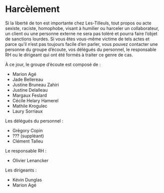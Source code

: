 # Harcèlement

Si la liberté de ton est importante chez Les-Tilleuls, tout propos ou acte sexiste, raciste, homophobe, visant à humilier ou harceler un collaborateur, un client ou une personne externe ne sera pas toléré et pourra faire l’objet de sanctions lourdes. Si vous êtes vous-même victime de tels actes et parce qu’il n’est pas toujours facile d’en parler, vous pouvez contacter une personne du groupe d’écoute, vos délégués du personnel, le responsable RH ou le dirigeant qui ont été formés à traiter ce genre de cas.

À ce jour, le groupe d’écoute est composé de :

- Marion Agé
- Jade Bellereau
- Justine Bruneau Zahiri
- Justine Delalleau
- Margaux Feslard
- Cécile Helary Hamerel
- Mathile Krogulec
- Laury Sorriaux

Les délégués du personnel :

- Grégory Copin
- ??? (suppléant)
- Clément Talleu

Le responsable RH :

- Olivier Lenancker

Les dirigeants :

- Kévin Dunglas
- Marion Agé
